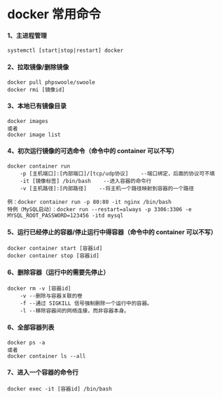 # docker 常用命令

#### 1、主进程管理

```
systemctl [start|stop|restart] docker
```

#### 2、拉取镜像/删除镜像

```
docker pull phpswoole/swoole
docker rmi [镜像id]
```

#### 3、本地已有镜像目录

```
docker images
或者
docker image list
```

#### 4、初次运行镜像的可选命令（命令中的 container 可以不写）

```
docker container run
    -p [主机端口]:[内部端口]/[tcp/udp协议]    --端口绑定，后面的协议可不填
    -it [镜像标签] /bin/bash    --进入容器的命令行
    -v [主机路径]:[内部路径]    --将主机一个路径映射到容器的一个路径

例：docker container run -p 80:80 -it nginx /bin/bash
特例（MySQL启动）：docker run --restart=always -p 3306:3306 -e MYSQL_ROOT_PASSWORD=123456 -itd mysql
```

#### 5、运行已经停止的容器/停止运行中得容器（命令中的 container 可以不写）

```
docker container start [容器id]
docker container stop [容器id]
```

#### 6、删除容器（运行中的需要先停止）

```
docker rm -v [容器id]
    -v --删除与容器关联的卷
    -f --通过 SIGKILL 信号强制删除一个运行中的容器。
    -l --移除容器间的网络连接，而非容器本身。
```

#### 6、全部容器列表

```
docker ps -a
或者
docker container ls --all
```

#### 7、进入一个容器的命令行

```
docker exec -it [容器id] /bin/bash
```

